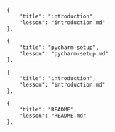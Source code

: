 
	{
		"title": "introduction",
		"lesson": "introduction.md"
	},
	
	{
		"title": "pycharm-setup",
		"lesson": "pycharm-setup.md"
	},
	
	{
		"title": "introduction",
		"lesson": "introduction.md"
	},
	
	{
		"title": "README",
		"lesson": "README.md"
	},
	